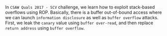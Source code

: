 In `CSAW Quals 2017 - SCV` challenge, we learn how to exploit stack-based overflows using ROP. Basically, there is a buffer out-of-bound access where we can launch `information disclosure` as well as `buffer overflow` attacks. First, we leak the `canary` value using `buffer over-read`, and then replace `return address` using `buffer overflow`.
